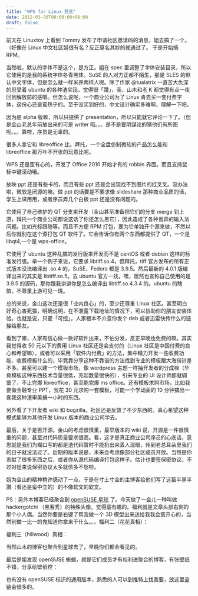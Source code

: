 ```yaml
---
title: "WPS for Linux 预览"
date: 2012-03-30T00:00:00+08:00
draft: false
---
```

前天在 Linuxtoy 上看到 Tommy 发布了申请社区邀请码的消息，姐去搞了一个。 （好像在 Linux 中文社区姐很有名？反正莫名其妙的就通过了。 于是开始搞 RPM。

当然啦，默认的字体不是这个，是方正。姐在 spec 里调整了字体安装目录，所以它使用的是我的系统字体冬青黑体。SuSE 的人对方正都不陌生，那是 SLES 的默认中文字体，但是怎么就一样米养两样人呢。除了作家 @tualatrix 一直苦大仇深的忍受着 ubuntu 的各种渣实现，觉得很「讚」，我，山木和老 K 都觉得有点一夜回到解放前的感嚼。但怎么说呢，一个商业公司为了 Linux  肯去买一套付费字体，这份心还是蛮热乎的。至于没买到好的，中文设计确实多难啊，理解一下吧。

因为是 alpha 版嘛，所以只提供了 presentation，所以只能就它评论一下了。（但是金山老总年前放出来的可是 writer 哦。。。是不是要阴谋论的猜他们有所图呢。。。算啦，序员是无辜的。

很多人拿它和 libreoffice 比。拜托，一个全盘仿制微软的产品怎么能和 libreoffice 那万年不开张的玩意比呢。

WPS 还是蛮有心的，开发了 Office 2010 开始才有的 robbin 界面。而且支持鼠标中键滚动哦。

放映 ppt 还是有些卡的，而且有些 ppt 还是会出现找不到图片的红叉叉。没办法啦，微软是闭源的嘛。做 ppt 的话要是不要求像 slideshare 那种商业品质的话，学生上课用用，或者序员弄几个白板 ppt 还是没有问题的。

它使用了自己维护的 QT 分支来开发（金山甚至准备把它们的分支 merge 到上游，拜托一个商业公司都说这话了你还怎么黑它），因此造成了各种诡异的输入法问题。比如光标跟随等。而且不方便 RPM 打包，要为它单独开个源来做，不然以后你就别在这个源打包 QT 软件了。它会告诉你有两个东西都提供了 QT，一个是 libqt4,一个是 wps-office。

它使用了 ubuntu 这种乱搞的发行版来开发而不是 centOS 或者 debian 这样的标准发行版。举一个例子来说，它要求 libtiff.so.4，但拜托，tiff 官方发布的所有正式版本没法编译出 .so.4 的，SuSE、Fedora 都是 3.9.5。然后最新的 4.0.1 版编译出来的其实是 libtiff.so.5。去 ubuntu 官方一找，嘿，居然也宣称自己使用的是 3.9.5 的源码，那你跟我讲讲你是怎么编译出 libtiff.so.4.3.4 的。ubuntu 的瞎搞，不尊重上游可见一斑。

总的来说，金山这次还是很「业内良心」的，至少还尊重 Linux 社区。甚至明白好奇心害死猫，明确说明，在不泄露下载地址的情况下，可以协助你的朋友安装体验。也就是说，只要「可控」，人家根本不介意你发个 deb 或者迅雷快传什么的链接给朋友。

看到了嘛，人家有信心做一款好软件出来，不怕分发，反正早晚也免费的嘛。其实我觉得收 50 元以下的费用 Linux 社区还是会支付的（Linux 社区是中国付费的良心和希望嘛），或者可以采用「软件内付费」的方法，集中精力开发一些收费功能、收费模板什么的，毕竟靠分享这种不靠谱的方法找到专业的模板跟大海捞针差不多。甚至可以建一个模板市场，像 wordpress 主题一样抽开发者的分成嘛（毕竟模板这种东西技术含量很低，充起数量很快的），引来专业的 UI 设计师那就碉堡了，不止完爆 libreoffice，甚至能完爆 ms office。还有模板求购市场，比如我要做金融专业 PPT，我花 30 元求购一套模板，可能一个学动画的 10 分钟搞出一套我这种渣审美搞一小时的东西。

另外看了下开发者 wiki 和 bugzilla。社区还是反馈了不少东西的。真心希望这种模式能够为其他开发 Linux 版本的商业公司学去。

最后，关于是否开源。金山的考虑很慎重，最早版本的 wiki 说，开源是一件很慎重的问题，甚至对代码质量要求很高。看，这才是真正商业公司序员的心底话，意思就是我们为糊口写的都是渣代码暂时不能扔出来丢人现眼，传到老总耳朵里我们的日子就没法过了。后期的版本说是，未来会考虑像部分社区成员开放。当然是你贡献了很多东西之后，或者你从源代码编译打包这样子。估计也要签保密协议。不过对姐来说保密协议太多就债多不愁啦。

姐为金山的精神稍许感动了一点，于是在寸土寸金的主博客给他们写了这篇半黑半讚（看还是蛮中立的）的不像软文的软文。

PS：另外本博客已经聚合到 [openSUSE 星球](http://planet.opensuse.org/) 了。今天做了一会儿一种叫做 hackergotchi （黑客秀）的特殊头像，觉得蛮有趣的。福利就是文章头部右侧的那个小人偶。当然你要是右键了帮我做一个 3D 模型出来送给我我会蛮开心的，当然别做一比一的鬼知道你拿来干什么。。。福利二（花花真相）：

福利三（hillwood）真相：

当然山木的博客也聚合到星球去了，早晚你们都会看见的。

最后是姐发现 openSUSE 蜥蜴，就是它们成员才有权利进聚合的博客，有张壁纸不错，分享给壁纸控：

也有没有 openSUSE 标识的通用版本，熟悉的人可以到推特上找我要，放这里盗链会很多的。
